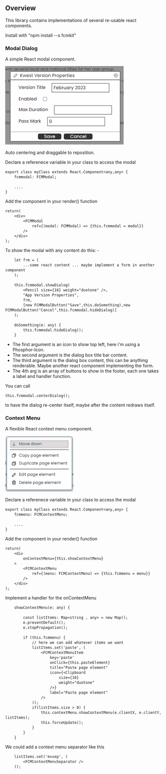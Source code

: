 

## Overview

This library contains implementations of several re-usable react components.

Install with "npm install --s fcmkit"


### Modal Dialog
A simple React modal component.

![alt text](https://github.com/MarkWattsBoomi/FCMKit/blob/main/ModalDialog.png)

Auto centering and draggable to reposition.

Declare a referenece variable in your class to access the modal

````
export class myClass extends React.Component<any,any> {
    fcmmodal: FCMModal;

    ....
}
````
Add the component in your render() function
````
return(
    <div>
        <FCMModal 
            ref={(modal: FCMModal) => {this.fcmmodal = modal}}
        />
    </div>
);
````
To show the modal with any content do this: -
````
    let frm = (
        ...some react content ... maybe implement a form in another component
    );

    this.fcmmodal.showDialog(
        <Pencil size={16} weight="duotone" />,
        "App Version Properties",
        frm,
        [new FCMModalButton("Save",this.doSomething),new FCMModalButton("Cancel",this.fcmmodal.hideDialog)]
    );

    doSomething(e: any) {
        this.fcmmodal.hideDialog();
    }
````
- The first argument is an icon to show top left, here i'm using a Phosphor-Icon.
- The second argument is the dialog box title bar content.
- The third argument is the dialog box content, this can be anything renderable.  Maybe another react component implementing the form.
- The 4th arg is an array of buttons to show in the footer, each one takes a label and handler function.

You can call 
````
this.fcmmodal.centerDialog();
````
to have the dialog re-center itself, maybe after the content redraws itself.



### Context Menu

A flexible React context menu component.

![alt text](https://github.com/MarkWattsBoomi/FCMKit/blob/main/ContextMenu.png)

Declare a referenece variable in your class to access the modal

````
export class myClass extends React.Component<any,any> {
    fcmmenu: FCMContextMenu;

    ....
}
````
Add the component in your render() function
````
return(
    <div
        onContextMenu={this.showContextMenu}
    >
        <FCMContextMenu 
            ref={(menu: FCMContextMenu) => {this.fcmmenu = menu}}
        />
    </div>
);
````
Implement a handler for the onContextMenu
````
    showContextMenu(e: any) {

        const listItems: Map<string , any> = new Map();
        e.preventDefault();
        e.stopPropagation();

        if (this.fcmmenu) {
            // here we can add whatever items we want
            listItems.set('paste', (
                <FCMContextMenuItem 
                    key='paste'
                    onClick={this.pasteElement}
                    title="Paste page element"
                    icon={<Clipboard 
                        size={16}
                        weight="duotone"
                    />}
                    label="Paste page element"
                />
            ));
            if(listItems.size > 0) {   
                this.contextMenu.showContextMenu(e.clientX, e.clientY, listItems);
                this.forceUpdate();
            }
        }
    }
````
We could add a context menu separator like this
````
    listItems.set('mvsep', (
        <FCMContextMenuSeparator />
    ));
````

